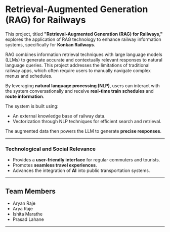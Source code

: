 # Retrieval-Augmented Generation (RAG) for Railways

This project, titled **"Retrieval-Augmented Generation (RAG) for Railways,"** explores the application of RAG technology to enhance railway information systems, specifically for **Konkan Railways**.

RAG combines information retrieval techniques with large language models (LLMs) to generate accurate and contextually relevant responses to natural language queries. This project addresses the limitations of traditional railway apps, which often require users to manually navigate complex menus and schedules.

By leveraging **natural language processing (NLP)**, users can interact with the system conversationally and receive **real-time train schedules** and **route information**.

The system is built using:
- An external knowledge base of railway data.
- Vectorization through NLP techniques for efficient search and retrieval.

The augmented data then powers the LLM to generate **precise responses**.

---

### Technological and Social Relevance

- Provides a **user-friendly interface** for regular commuters and tourists.
- Promotes **seamless travel experiences**.
- Advances the integration of **AI** into public transportation systems.

---

## Team Members

- Aryan Raje
- Arya Raje
- Ishita Marathe
- Prasad Lahane

---
